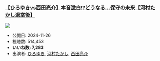 ### [【ひろゆきvs西田亮介】本音激白!?どうなる…保守の未来【河村たかし退室後】](https://www.youtube.com/watch?v=EDTrar5gQ5U)
[![](https://img.youtube.com/vi/EDTrar5gQ5U/sddefault.jpg)](https://www.youtube.com/watch?v=EDTrar5gQ5U)
-   公開日: 2024-11-26
-   視聴数: 514,453
-   **いいね数: 7,283**
-   出演者: [ひろゆき](/rehacq_fan/people/ひろゆき "wikilink"), [河村たかし](/rehacq_fan/people/河村たかし "wikilink"), [西田亮介](/rehacq_fan/people/西田亮介 "wikilink")
